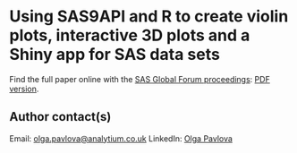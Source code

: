 # Using SAS9API and R to create violin plots, interactive 3D plots and a Shiny app for SAS data sets          Find the full paper online with the [SAS Global Forum proceedings](https://www.sas.com/en_us/events/sas-global-forum/program/proceedings.html): [PDF version](https://www.sas.com/content/dam/SAS/support/en/sas-global-forum-proceedings/2020/4901-2020.pdf).## Author contact(s)Email: olga.pavlova@analytium.co.ukLinkedIn: [Olga Pavlova](https://www.linkedin.com/in/ms-olga-pavlova/)